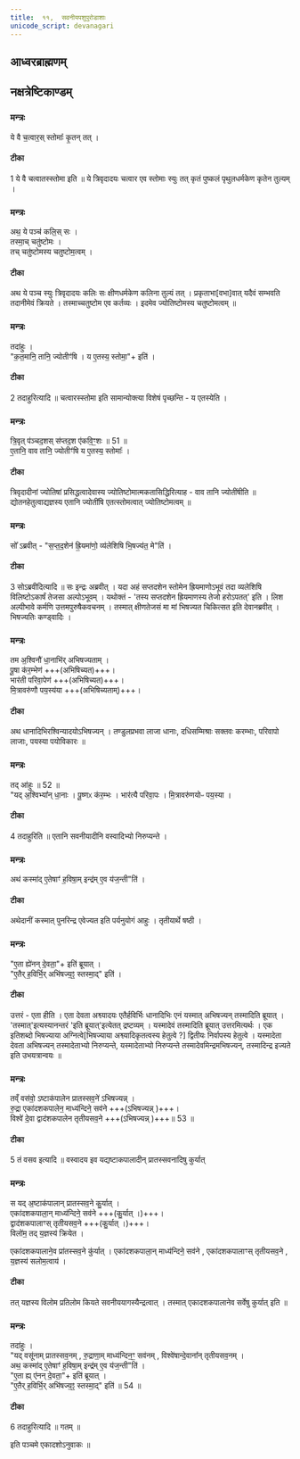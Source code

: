 ```yaml
---
title:  ११,  सवनीयपशुपुरोडाशाः
unicode_script: devanagari
---
```


## आध्वरब्राह्मणम्
## नक्षत्रेष्टिकाण्डम्‌
### मन्त्रः
ये वै च॒त्वार॒स् स्तोमाः᳚ कृ॒तन् तत् ।  

####  टीका
1 ये वै चत्वातस्स्तोमा इति ॥ ये त्रिवृदादयः चत्वार एव स्तोमाः स्युः तत् कृतं पुष्कलं पृथुलधर्मकेण कृतेन तुल्यम् ।

### मन्त्रः
अथ॒ ये पञ्च॑ कलि॒स् सः ।  
तस्मा॒च् चतु॑ष्टोमः ।  
तच् चतु॑ष्टोमस्य चतुष्टोम॒त्वम् ।  
####  टीका
अथ ये पञ्च स्युः त्रिवृदादयः कलिः सः क्षीणधर्मकेण कलिना तुल्यं तत् । प्रकृताभा[वभा]वात् यदैवं सम्भवति तदानीमेवं क्रियते । तस्माच्चतुष्टोम एव कर्तव्यः । इदमेव ज्योतिष्टोमस्य चतुष्टोमत्वम् ॥

### मन्त्रः
तदा॑हुः ।  
"क॒त॒मानि॒ तानि॒ ज्योतीꣳ॑षि । य ए॒तस्य॒ स्तोमा॒"+ इति॑ ।  

####  टीका
2 तदाहुरित्यादि ॥ चत्वारस्स्तोमा इति सामान्योक्त्या विशेषं पृच्छन्ति - य एतस्येति ।
### मन्त्रः
त्रि॒वृत् प॑ञ्चद॒शस् स॑प्तद॒श ए॑कवि॒ꣳ॒शः ॥ 51 ॥  
ए॒तानि॒ वाव तानि॒ ज्योतीꣳ॑षि य ए॒तस्य॒ स्तोमाः᳚ ।  
####  टीका
 त्रिवृदादीनां ज्योतिषां प्रसिद्धत्वादेवास्य ज्योतिष्टोमात्मकतासिद्धिरित्याह - वाव तानि ज्योतींषीति ॥ द्योतनहेतुत्वाद्यज्ञस्य एतानि ज्योतींषि एतत्स्तोमत्वात् ज्योतिष्टोमत्वम् ॥

### मन्त्रः
सो᳚ ऽब्रवीत् - "स॒प्त॒द॒शेन॑ ह्रि॒यमा॑णो॒ व्य॑लेशिषि भि॒षज्य॑त॒ मे"ति॑ ।  

####  टीका
3 सोऽब्रवीदित्यादि ॥ सः इन्द्रः अब्रवीत् ।
यदा अहं सप्तदशेन स्तोमेन ह्रियमाणोऽभूवं तदा व्यलेशिषि विलिष्टोऽकार्षं तेजसा अल्पोऽभूवम् । यथोक्तं - 'तस्य सप्तदशेन ह्रियमाणस्य तेजो हरोऽपतत्' इति । लिश अल्पीभावे कर्मणि उत्तमपुरुषैकवचनम् ।  तस्मात् क्षीणतेजसं मा मां भिषज्यत चिकित्सत इति देवानब्रवीत् । भिषज्यतिः कण्ड्वादिः ।
### मन्त्रः
तम अ॒श्विनौ॑ धा॒नाभि॑र् अभिषज्यताम् ।  
पू॒षा क॑र॒म्भेण॑ +++(अभिषिच्यत)+++।   
भार॑ती परिवा॒पेण॑ +++(अभिषिच्यत)+++।   
मि॒त्रावरु॑णौ पय॒स्य॑या +++(अभिषिच्यताम्)+++।  
####  टीका
अथ धानादिभिरश्विन्यादयोऽभिषज्यन् । तण्डुलप्रभवा लाजा धानाः, दधिसम्मिश्राः सक्तवः करम्भाः, परिवापो लाजाः, पयस्या पयोविकारः ॥

### मन्त्रः
तद् आ॑हुः ॥ 52 ॥  
"यद् अ॒श्विभ्या᳚न् धा॒नाः ।  पू॒ष्णᳵ क॑र॒म्भः ।  भार॑त्यै परिवा॒पः ।  मि॒त्रावरु॑णयोᳶ पय॒स्या ।
####  टीका
4 तदाहुरिति ॥ एतानि सवनीयादीनि वस्वादिभ्यो निरुप्यन्ते ।
### मन्त्रः
अथ॑ कस्मा॑द् ए॒तेषाꣳ॑ ह॒विषा॒म् इन्द्र॑म् ए॒व य॑ज॒न्ती"ति॑ ।  

####  टीका
अथेदानीं कस्मात् पुनरिन्द्र एवेज्यत इति पर्यनुयोगं आहुः । तृतीयार्थे षष्ठी ।
### मन्त्रः
"ए॒ता ह्ये॑नन् दे॒वता॒"+ इति॑ ब्रूयात् ।  
"ए॒तैर् ‌ह॒विर्भि॒र् अभि॑षज्य॒ꣵ॒ स्तस्मा॒द्" इति॑ ।  
####  टीका
उत्तरं - एता हीति । एता देवता अश्व्यादयः एतैर्हविर्भिः धानादिभिः एनं यस्मात् अभिषज्यन् तस्मादिति ब्रूयात् । 'तस्मात्'इत्यस्यानन्तरं 'इति ब्रूयात्'इत्येतत् द्रष्टव्यम् । यस्मादेवं तस्मादिति ब्रूयात् उत्तरमित्यर्थः । एक इतिशब्दो भिषज्याया अग्नित्वे[भिषज्याया अश्व्यादिकृतत्वस्य हेतुत्वे ?] द्वितीयः निर्वापस्य हेतुत्वे । यस्मादेता देवता अभिषज्यन् तस्मादेताभ्यो निरुप्यन्ते, यस्मादेताभ्यो निरुप्यन्ते तस्मादेवमिन्द्रमभिषज्यन्, तस्मादिन्द्र इज्यते इति उभयत्रान्वयः ॥

### मन्त्रः
तव्ँ वस॑वो॒ ऽष्टाक॑पालेन प्रातस्सव॒ने॑ ऽभिषज्यन्न् ।  
रु॒द्रा एका॑दशकपालेन॒ माध्य॑न्दिने॒ सव॑ने +++(ऽभिषज्यन्न् )+++।  
विश्वे॑ दे॒वा द्वाद॑शकपालेन तृतीयसव॒ने +++(ऽभिषज्यन्न् )+++॥ 53 ॥  
####  टीका
5 तं वसव इत्यादि ॥ वस्वादय इव यद्यष्टाकपालादीन् प्रातस्सवनादिषु कुर्यात्
### मन्त्रः

स यद् अ॒ष्टाक॑पालान् प्रातस्सव॒ने कु॒र्यात् ।  
एका॑दशकपाला॒न् माध्य॑न्दिने॒ सव॑ने +++(कु॒र्यात् ।)+++।  
द्वाद॑शकपालाꣳस् तृतीयसव॒ने +++(कु॒र्यात् ।)+++।  
विलो॑म॒ तद् य॒ज्ञस्य॑ क्रियेत ।  

एका॑दशकपालाने॒व प्रा॑तस्सव॒ने कु॑र्यात् ।  एका॑दशकपाला॒न् माध्य॑न्दिने॒ सव॑ने , एका॑दशकपालाꣳस् तृतीयसव॒ने ,
य॒ज्ञस्य॑ सलोम॒त्वाय॑ ।
####  टीका
तत् यज्ञस्य विलोम प्रतिलोम कियते सवनीययागस्यैन्द्रत्वात् । तस्मात् एकादशकपालानेव सर्वेषु कुर्यात् इति ॥

### मन्त्रः
तदा॑हुः ।  
"यद् वसू॑नाम् प्रातस्सव॒नम् , रु॒द्राणा॒म् माध्य॑न्दिन॒ꣳ॒ सव॑नम् , विश्वे॑षान्दे॒वाना᳚न् तृतीयसव॒नम् ।  
अथ॒ कस्मा॑द् ए॒तेषाꣳ॑ ह॒विषा॒म् इन्द्र॑म् ए॒व य॑ज॒न्ती"ति॑ ।  
"ए॒ता ह्य् ए॑नन् दे॒वता॒"+ इति॑ ब्रूयात् ।  
"ए॒तैर् ‌ह॒विर्भि॒र् अभि॑षज्य॒ꣵ॒ स्तस्मा॒द्" इति॑ ॥ 54 ॥  
####  टीका
6 तदाहुरित्यादि ॥ गतम् ॥


इति पञ्चमे एकादशोऽनुवाकः ॥  
